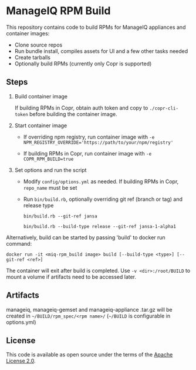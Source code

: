 # ManageIQ RPM Build

This repository contains code to build RPMs for ManageIQ appliances and container images:

  * Clone source repos
  * Run bundle install, compiles assets for UI and a few other tasks needed
  * Create tarballs
  * Optionally build RPMs (currently only Copr is supported)

## Steps

1. Build container image

   If building RPMs in Copr, obtain auth token and copy to `./copr-cli-token` before building the container image.

2. Start container image

   - If overriding npm registry, run container image with `-e NPM_REGISTRY_OVERRIDE='https://path/to/your/npm/registry'`

   - If building RPMs in Copr, run container image with `-e COPR_RPM_BUILD=true`

3. Set options and run the script

   - Modify `config/options.yml` as needed. If building RPMs in Copr, `repo_name` must be set

   - Run `bin/build.rb`, optionally overriding git ref (branch or tag) and release type
     ```
     bin/build.rb --git-ref jansa
     ```
     ```
     bin/build.rb --build-type release --git-ref jansa-1-alpha1
     ```


Alternatively, build can be started by passing 'build' to docker run command:

`docker run -it <miq-rpm_build image> build [--build-type <type>] [--git-ref <ref>]`

The container will exit after build is completed. Use `-v <dir>:/root/BUILD` to mount a volume if artifacts need to be
accessed later.

## Artifacts

manageiq, manageiq-gemset and manageiq-appliance .tar.gz will be created in `~/BUILD/rpm_spec/<rpm name>/` (`~/BUILD` is configurable in options.yml)

## License

This code is available as open source under the terms of the [Apache License 2.0](LICENSE).
